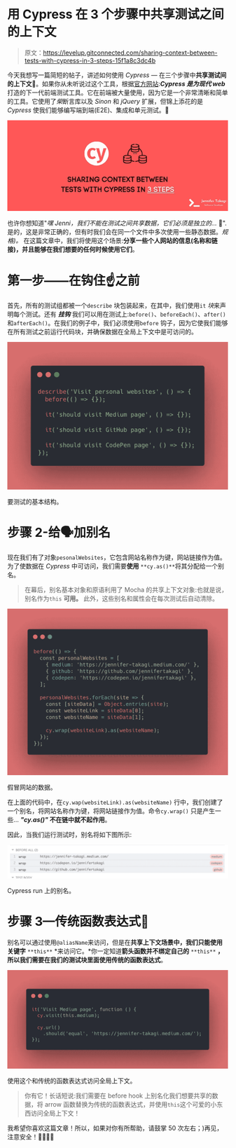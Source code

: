 # 用 Cypress 在 3 个步骤中共享测试之间的上下文

> 原文：<https://levelup.gitconnected.com/sharing-context-between-tests-with-cypress-in-3-steps-15f1a8c3dc4b>

今天我想写一篇简短的帖子，讲述如何使用 *Cypress —* 在三个步骤中**共享测试间的上下文🤩**。如果你从未听说过这个工具，根据[官方网站](https://www.cypress.io/):***Cypress 是为现代 web*** 打造的下一代前端测试工具。它在前端被大量使用，因为它是一个非常清晰和简单的工具。它使用了*柴*断言库以及 *Sinon* 和 *jQuery* 扩展，但锦上添花的是 *Cypress* 使我们能够编写端到端(E2E)、集成和单元测试。🤯

![](img/cbe12f265154709c393d57874e4aee71.png)

也许你想知道"*嘿 Jenni，我们不能在测试之间共享数据，它们必须是独立的…* 🤭".是的，这是非常正确的，但有时我们会在同一个文件中多次使用一些静态数据。*规格)。* 在这篇文章中，我们将使用这个场景:**分享一些个人网站的信息(名称和链接)，并且能够在我们想要的任何时候使用它们**。

# 第一步——在钩住☝️之前

首先，所有的测试组都被一个`describe` 块包装起来，在其中，我们使用`it` *块*来声明每个测试。还有 ***挂钩*** 我们可以用在测试上:`before()`、`beforeEach()`、`after()`和`afterEach()`。在我们的例子中，我们必须使用`before` 钩子，因为它使我们能够在所有测试之前运行代码块，并确保数据在全局上下文中是可访问的。

![](img/1d1ba116352f3363fb4b19acdd9eaf65.png)

要测试的基本结构。

# 步骤 2-给🗣加别名

现在我们有了对象`pesonalWebsites`，它包含网站名称作为键，网站链接作为值。为了使数据在 *Cypress* 中可访问，我们需要**使用** `**cy.as()**`将其分配给一个别名。

> 在幕后，别名基本对象和原语利用了 Mocha 的共享上下文对象:也就是说，别名作为`this` **可用。** 此外，这些别名和属性会在每次测试后自动清除。

![](img/9b7958ae5e8d15d4a9248d0c26f682d8.png)

假冒网站的数据。

在上面的代码中，在`cy.wap(websiteLink).as(websiteName)` 行中，我们创建了一个别名，将网站名称作为键，将网站链接作为值。命令`cy.wrap()` 只是产生一些… ***"cy.as()"* 不在链中就不起作用**。

因此，当我们运行测试时，别名将如下图所示:

![](img/2e47b0c5ea46520093dad0245f8df48c.png)

Cypress run 上的别名。

# 步骤 3—传统函数表达式🌝

别名可以通过使用`@aliasName`来访问，但是在**共享上下文场景中，我们只能使用关键字** `**this**` *来访问它。*你一定知道**箭头函数并不绑定自己的** `**this**` **，所以我们需要在我们的测试块里面使用传统的函数表达式**。

![](img/4f72b1fd605cead8e281f818b2d90382.png)

使用这个和传统的函数表达式访问全局上下文。

> 你有它！长话短说:我们需要在 before hook 上别名化我们想要共享的数据，将 arrow 函数替换为传统的函数表达式，并使用`this`这个可爱的小东西访问全局上下文！

我希望你喜欢这篇文章！所以，如果对你有所帮助，请鼓掌 50 次左右；)再见，注意安全！🤟👩🏻‍💻